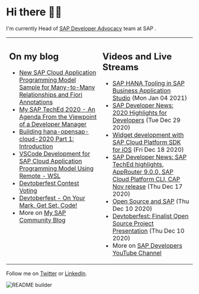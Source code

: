 
# Hi there 👋🏼

I'm currently Head of [SAP Developer Advocacy](https://developers.sap.com/) team at SAP .

<table><tr><td valign="top" width="50%">
 
## On my blog
- [New SAP Cloud Application Programming Model Sample for Many-to-Many Relationships and Fiori Annotations](https://blogs.sap.com/?p=1244336) 
- [My SAP TechEd 2020 - An Agenda From the Viewpoint of a Developer Manager](https://blogs.sap.com/?p=1221410) 
- [Building hana-opensap-cloud-2020 Part 1: Introduction](https://blogs.sap.com/?p=1219900) 
- [VSCode Development for SAP Cloud Application Programming Model Using Remote - WSL](https://blogs.sap.com/?p=1215560) 
- [Devtoberfest Contest Voting](https://blogs.sap.com/?p=1216969) 
- [Devtoberfest - On Your Mark, Get Set, Code!](https://blogs.sap.com/?p=1208007) 
- More on [My SAP Community Blog](https://people.sap.com/thomas.jung#content:blogposts)
</td>
  
<td valign="top" width="50%">
  
## Videos and Live Streams
- [SAP HANA Tooling in SAP Business Application Studio](https://www.youtube.com/watch?v=IKIeQ8Sv7Tw) (Mon Jan 04 2021)
- [SAP Developer News: 2020 Highlights for Developers](https://www.youtube.com/watch?v=_gqcNrISg5Y) (Tue Dec 29 2020)
- [Widget development with SAP Cloud Platform SDK for iOS](https://www.youtube.com/watch?v=lSrIwLjBDQ0) (Fri Dec 18 2020)
- [SAP Developer News: SAP TechEd highlights, AppRouter 9.0.0, SAP Cloud Platform CLI, CAP Nov release](https://www.youtube.com/watch?v=kI9yIlnZVnU) (Thu Dec 17 2020)
- [Open Source and SAP](https://www.youtube.com/watch?v=L3jBQroHl0A) (Thu Dec 10 2020)
- [Devtoberfest: Finalist Open Source Project Presentation](https://www.youtube.com/watch?v=xzvpOpXSRAc) (Thu Dec 10 2020)
- More on [SAP Developers YouTube Channel](https://www.youtube.com/channel/UCNfmelKDrvRmjYwSi9yvrMg)
</td></tr></table>

Follow me on [Twitter](https://twitter.com/thomas_jung) or [LinkedIn](https://www.linkedin.com/in/thomasjungsap/).

![README builder](https://github.com/jung-thomas/jung-thomas/workflows/README%20builder/badge.svg)


